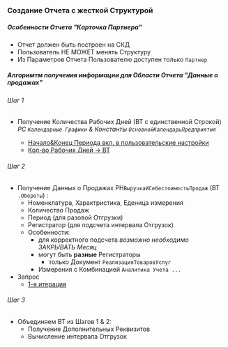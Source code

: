 
### Создание Отчета с жесткой Структурой

#####  Особенности Отчета "Карточка Партнера"
- Отчет  должен быть построен  на СКД
- Пользователь НЕ МОЖЕТ  менять Структуру
- Из Параметров Отчета Пользователю доступен только `Партнер` 


#####  Алгоримтм получения информации для Области Отчета "Данные о продажах"

###### Шаг 1
- Получение Количества Рабочих Дней (ВТ с единственной Строкой) *РС `Календарные Графики` & Константы `ОсновнойКалендарьПредприятия`* 

    - [Начало&Конец Периода вкл. в пользовательские настройки](https://github.com/alex-dev-2020/Typical_Conf_Tuning/commit/c762ba1970f8fa7828f632391f8e456fca6cfe54) 
    - [Кол-во Рабочих Дней → ВТ](https://github.com/alex-dev-2020/Typical_Conf_Tuning/commit/8582d0997f232b011bcf7cc282885e970be7408c) 
            

###### Шаг 2
- Получение Данных о Продажах РН`ВыручкаИСебестоимостьПродаж` (ВТ `.Обороты`) :
    - Номенклатура, Характристика, Еденица измерения 
    - Количество Продаж
    - Период (для разовой Отгрузки)
    - Регистратор (для подсчета интервала Отгрузок)
    - Особенности:
        - для корректного подсчета *возможно необходимо ЗАКРЫВАТЬ Месяц* 
        - могут быть **разные** Регистраторы
          - только Документ `РеализацияТоваровУслуг`
        - Измерения с Комбинацией `Аналитика Учета ...`  
- Запрос
    - [1-я  итерация](https://github.com/alex-dev-2020/Typical_Conf_Tuning/commit/220cefce6ea043dcebbddcd7a54d5d776df60338) 

###### Шаг 3
- Объединяем ВТ из Шагов  1 & 2:
    - Получение Дополнительных Реквизитов
    - Вычисление интервала Отгрузок
